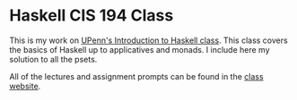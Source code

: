 # Haskell CIS 194 Class

This is my work on [UPenn's Introduction to Haskell class](https://www.cis.upenn.edu/~cis194/spring13/). This class covers the basics of Haskell up to applicatives and monads. I include here my solution to all the psets.

All of the lectures and assignment prompts can be found in the [class website](https://www.cis.upenn.edu/~cis194/spring13/lectures.html).
